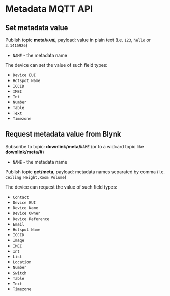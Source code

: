 # Metadata MQTT API

## Set metadata value

Publish topic **meta/`NAME`**, payload: value in plain text (i.e. `123`, `hello` or `3.1415926`)

- `NAME` - the metadata name

The device can set the value of such field types:

- `Device EUI`
- `Hotspot Name`
- `ICCID`
- `IMEI`
- `Int`
- `Number`
- `Table`
- `Text`
- `Timezone`

## Request metadata value from Blynk

Subscribe to topic: **downlink/meta/`NAME`** (or to a widcard topic like **downlink/meta/#**)

- `NAME` - the metadata name

Publish topic **get/meta**, payload: metadata names separated by comma (i.e. `Ceiling Height,Room Volume`)

The device can request the value of such field types:

- `Contact`
- `Device EUI`
- `Device Name`
- `Device Owner`
- `Device Reference`
- `Email`
- `Hotspot Name`
- `ICCID`
- `Image`
- `IMEI`
- `Int`
- `List`
- `Location`
- `Number`
- `Switch`
- `Table`
- `Text`
- `Timezone`

